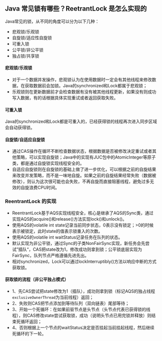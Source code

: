 ## Java 常见锁有哪些？ReetrantLock 是怎么实现的
Java常见的锁，从不同的角度可以分为以下几种：

- 悲观锁/乐观锁
- 自旋锁/适应性自旋锁
- 可重入锁
- 公平锁/非公平锁
- 独占锁/共享锁

#### 悲观锁/乐观锁
- 对于一个数据并发操作，悲观锁认为在使用数据时一定会有其他线程来修改数据，在获取数据前会加锁。Java的synchronized和Lock都属于悲观锁；
- 乐观锁则在更新数据前才会检查数据有没有被其他线程更新，如果没有则成功写入数据，有的话根据具体实现重试或者返回获取失败。

#### 可重入锁
Java的synchronized和Lock都是可重入的，已经获得锁的线程再次进入同步区域会自动获得锁。

#### 自旋锁/自适应自旋锁
- 通过CAS操作在循环不断检查数据状态，根据数据是否被修改决定重试或者其他策略，可以实现自旋锁；Java中的实现有JUC包中的AtomicInteger等原子类，都是通过自旋锁实现线程安全的。
- 自适应自旋锁则在自旋锁的基础上做了进一步优化，可以根据之前的自旋结果来改变并发策略，而不是一味地自旋。如果之前的自旋结果经常失败（数据被修改），则认为这次很可能也会失败，不再自旋而直接阻塞线程，避免过多无效的自旋浪费CPU时间。

### ReentrantLock 的实现
- ReentrantLock基于AQS实现线程安全，核心是继承了AQS的Sync类，通过实现AQS的acquire()和release()方法实现lock()和unlock()。
- 使用AQS的volatile int state记录当前同步状态，0表示没有锁定；>0的时候表示被锁定，此时state的值表示锁重入的次数。
- 使用AQS的volatile int waitStatus记录任务在队列的状态。
- 默认实现为非公平锁，通过Sync的子类NonFairSync实现，新任务会先尝试”插队“，CAS把state改为1，修改成功则拿到锁；公平锁底层实现为FairSync，队列节点严格遵循先进先出。
- 相对synchronized，Lock可以通过lockInterruptibly()方法以响应中断的方式获取锁。

#### 获取锁的流程（非公平独占模式）

- 1、先CAS尝试把state修改为1（插队），成功则拿到锁（标记AQS的独占线程```exclusiveOwnerThread```为当前线程）返回；
- 2、失败则CAS把节点添加到等待队列（双向链表）尾部等待；
- 3、开始一个死循环：在如果前驱节点是头节点（头节点代表已获得锁的线程），则CAS修改state尝试获取锁，成功（说明头节点已用完锁并释放）则结束死循环返回；
- 4、否则根据上一个节点的waitStatus决定是否挂起当前挂起线程，然后继续死循环的下一轮。
